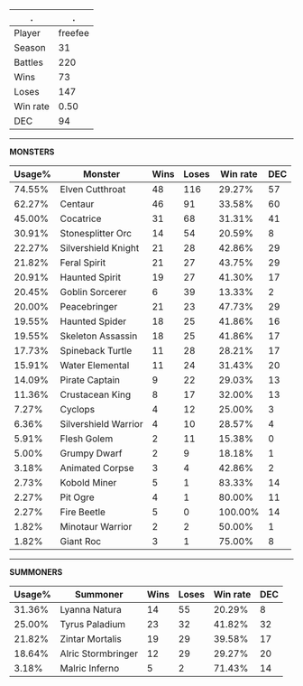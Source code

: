 .|.
|-|-
Player|freefee
Season|31
Battles|220
Wins|73
Loses|147
Win rate|0.50
DEC|94

---
**MONSTERS**

Usage%|Monster|Wins|Loses|Win rate|DEC|
-|-|-|-|-|-|
74.55%|Elven Cutthroat|48|116|29.27%|57|
62.27%|Centaur|46|91|33.58%|60|
45.00%|Cocatrice|31|68|31.31%|41|
30.91%|Stonesplitter Orc|14|54|20.59%|8|
22.27%|Silvershield Knight|21|28|42.86%|29|
21.82%|Feral Spirit|21|27|43.75%|29|
20.91%|Haunted Spirit|19|27|41.30%|17|
20.45%|Goblin Sorcerer|6|39|13.33%|2|
20.00%|Peacebringer|21|23|47.73%|29|
19.55%|Haunted Spider|18|25|41.86%|16|
19.55%|Skeleton Assassin|18|25|41.86%|17|
17.73%|Spineback Turtle|11|28|28.21%|17|
15.91%|Water Elemental|11|24|31.43%|20|
14.09%|Pirate Captain|9|22|29.03%|13|
11.36%|Crustacean King|8|17|32.00%|13|
7.27%|Cyclops|4|12|25.00%|3|
6.36%|Silvershield Warrior|4|10|28.57%|4|
5.91%|Flesh Golem|2|11|15.38%|0|
5.00%|Grumpy Dwarf|2|9|18.18%|1|
3.18%|Animated Corpse|3|4|42.86%|2|
2.73%|Kobold Miner|5|1|83.33%|14|
2.27%|Pit Ogre|4|1|80.00%|11|
2.27%|Fire Beetle|5|0|100.00%|14|
1.82%|Minotaur Warrior|2|2|50.00%|1|
1.82%|Giant Roc|3|1|75.00%|8|

---
**SUMMONERS**

Usage%|Summoner|Wins|Loses|Win rate|DEC|
-|-|-|-|-|-|
31.36%|Lyanna Natura|14|55|20.29%|8|
25.00%|Tyrus Paladium|23|32|41.82%|32|
21.82%|Zintar Mortalis|19|29|39.58%|17|
18.64%|Alric Stormbringer|12|29|29.27%|20|
3.18%|Malric Inferno|5|2|71.43%|14|
